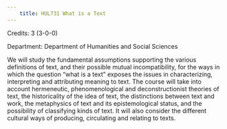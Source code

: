 ```yaml
---
    title: HUL731 What is a Text
---
```

Credits: 3 (3-0-0)

Department: Department of Humanities and Social Sciences

We will study the fundamental assumptions supporting the various definitions of text, and their possible mutual incompatibility, for the ways in which the question “what is a text” exposes the issues in characterizing, interpreting and attributing meaning to text. The course will take into account hermeneutic, phenomenological and deconstructionist theories of text, the historicality of the idea of text, the distinctions between text and work, the metaphysics of text and its epistemological status, and the possibility of classifying kinds of text. It will also consider the different cultural ways of producing, circulating and relating to texts.